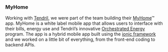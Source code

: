 
### MyHome

Working with [Tendril][1], we were part of the team building their [MyHome][2]™ app. MyHome is a white label mobile app that allows users to interface with their bills, energy use and Tendril’s innovative [Orchestrated Energy][3] program. The app is a hybrid mobile app built using the [ionic framework][4] and we worked on a little bit of everything, from the front-end coding to backend APIs.  

[1]: https://www.tendrilinc.com
[2]: https://www.tendrilinc.com/solutions/solutions-for-utilities-and-retailers/my-home
[3]: https://www.tendrilinc.com/solutions/solutions-for-utilities-and-retailers/orchestrated-energy
[4]: http://ionicframework.com

